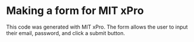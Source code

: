 # Making a form for MIT xPro
This code was generated with MIT xPro. The form allows the user to input their email, password, and click a submit button. 
